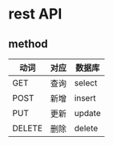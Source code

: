 # rest API

## method

| 动词   | 对应 | 数据库 |
| ------ | ---- | ------ |
| GET    | 查询 | select |
| POST   | 新增 | insert |
| PUT    | 更新 | update |
| DELETE | 删除 | delete |

